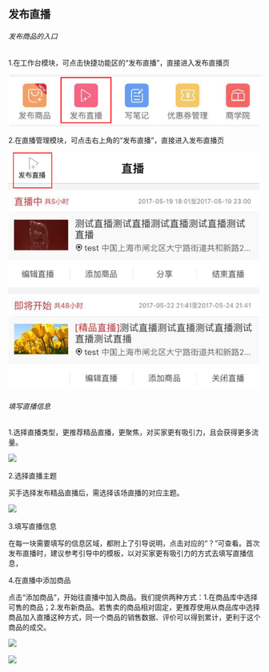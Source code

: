 ## 发布直播

###### 发布商品的入口

1.在工作台模块，可点击快捷功能区的“发布直播”，直接进入发布直播页


![](/sellerapp/images/app-liveshow-1.png)


2.在直播管理模块，可点击右上角的“发布直播”，直接进入发布直播页

![](/sellerapp/images/app-liveshow-2.png)



###### 填写直播信息

1.选择直播类型，更推荐精品直播，更聚焦，对买家更有吸引力，且会获得更多流量。


![](/sellerapp/images/app-liveshow-3.png)





2.选择直播主题

买手选择发布精品直播后，需选择该场直播的对应主题。

![](叔叔最好啦叔叔帮我传一下吧.fld/image034.gif)



3.填写直播信息

在每一块需要填写的信息区域，都附上了引导说明，点击对应的“？”可查看。首次发布直播时，建议参考引导中的模板，以对买家更有吸引力的方式去填写直播信息，

  




4.在直播中添加商品

点击“添加商品”，开始往直播中加入商品。我们提供两种方式：1.在商品库中选择可售的商品；2.发布新商品。若售卖的商品相对固定，更推荐使用从商品库中选择商品加入直播这种方式，同一个商品的销售数据、评价可以得到累计，更利于这个商品的成交。

![](叔叔最好啦叔叔帮我传一下吧.fld/image036.gif)



![](叔叔最好啦叔叔帮我传一下吧.fld/image038.gif)






















